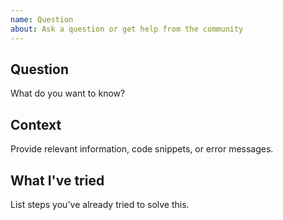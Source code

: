 ```yaml
---
name: Question
about: Ask a question or get help from the community
---
```


Question
--------

What do you want to know?

Context
-------

Provide relevant information, code snippets, or error messages.

What I've tried
---------------

List steps you've already tried to solve this.
